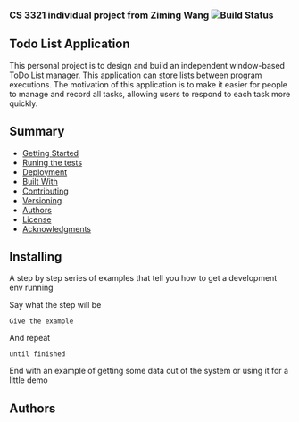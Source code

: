 ### CS 3321 individual project from Ziming Wang ![Build Status](https://travis-ci.com/UserZiming/3321-project-Ziming-Wang.svg?token=z93z1poJqyyuph9MohmK&branch=master)

## Todo List Application  
This personal project is to design and build an independent window-based ToDo List manager. This application can store lists between program executions. The motivation of this application is to make it easier for people to manage and record all tasks, allowing users to respond to each task more quickly.

## Summary

  - [Getting Started](#getting-started)
  - [Runing the tests](#running-the-tests)
  - [Deployment](#deployment)
  - [Built With](#built-with)
  - [Contributing](#contributing)
  - [Versioning](#versioning)
  - [Authors](#authors)
  - [License](#license)
  - [Acknowledgments](#acknowledgments)

## Installing
A step by step series of examples that tell you how to get a development
env running

Say what the step will be

    Give the example

And repeat

    until finished

End with an example of getting some data out of the system or using it
for a little demo
## Authors
